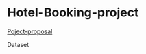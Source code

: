 # Hotel-Booking-project

[Poject-proposal](https://raw.githubusercontent.com/maalakalmatrafi/Hotel-Booking-project/main/Project%20Proposal)

Dataset

